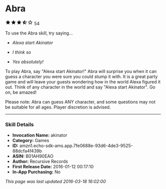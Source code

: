 # Abra
![3.7 stars](../../../images/ic_star_black_18dp_1x.png)![3.7 stars](../../../images/ic_star_black_18dp_1x.png)![3.7 stars](../../../images/ic_star_black_18dp_1x.png)![3.7 stars](../../../images/ic_star_half_black_18dp_1x.png)![3.7 stars](../../../images/ic_star_border_black_18dp_1x.png) 54

To use the Abra skill, try saying...

* *Alexa start Akinator*

* *I think so*

* *Yes absolutely!*

To play Abra, say "Alexa start Akinator!" Abra will surprise you when it can guess a character you were sure you could stump it with. It is a great party game and will leave your guests wondering how in the world Alexa figured it out. Think of any character in the world and say "Alexa start Akinator". Go on, be amazed!

Please note: Abra can guess ANY character, and some questions may not be suitable for all ages. Player discretion is advised.

***

### Skill Details

* **Invocation Name:** akinator
* **Category:** Games
* **ID:** amzn1.echo-sdk-ams.app.7fe0688e-93d6-4de3-9525-88dcfa4f439b
* **ASIN:** B01AH90EAO
* **Author:** Recursive Records
* **First Release Date:** 2016-01-12 00:17:10
* **In-App Purchasing:** No

*This page was last updated 2016-03-18 16:02:00*
